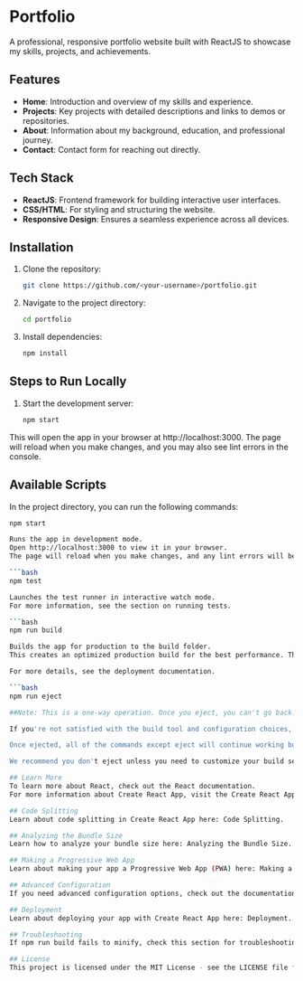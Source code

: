 # Portfolio

A professional, responsive portfolio website built with ReactJS to showcase my skills, projects, and achievements.

## Features

- **Home**: Introduction and overview of my skills and experience.
- **Projects**: Key projects with detailed descriptions and links to demos or repositories.
- **About**: Information about my background, education, and professional journey.
- **Contact**: Contact form for reaching out directly.

## Tech Stack

- **ReactJS**: Frontend framework for building interactive user interfaces.
- **CSS/HTML**: For styling and structuring the website.
- **Responsive Design**: Ensures a seamless experience across all devices.

## Installation

1. Clone the repository:

   ```bash
   git clone https://github.com/<your-username>/portfolio.git

2. Navigate to the project directory:

   ```bash
   cd portfolio

3. Install dependencies:

   ```bash
   npm install

## Steps to Run Locally

1. Start the development server:

   ```bash
   npm start

This will open the app in your browser at http://localhost:3000. The page will reload when you make changes, and you may also see lint errors in the console.

## Available Scripts
In the project directory, you can run the following commands:

   ```bash
   npm start

Runs the app in development mode.
Open http://localhost:3000 to view it in your browser.
The page will reload when you make changes, and any lint errors will be shown in the console.

   ```bash
   npm test

Launches the test runner in interactive watch mode.
For more information, see the section on running tests.

   ```bash
   npm run build

Builds the app for production to the build folder.
This creates an optimized production build for the best performance. The build is minified, and filenames include hashes for efficient caching. Your app is ready to be deployed!

For more details, see the deployment documentation.

   ```bash
   npm run eject

##Note: This is a one-way operation. Once you eject, you can't go back!

If you're not satisfied with the build tool and configuration choices, you can eject at any time. This command will remove the single build dependency from your project, copying all the configuration files and transitive dependencies (e.g., webpack, Babel, ESLint) directly into your project so you have full control over them.

Once ejected, all of the commands except eject will continue working but will point to the copied scripts, which you can tweak. You are responsible for configuring the build system after this.

We recommend you don't eject unless you need to customize your build setup. Most users can use the curated configuration that Create React App provides.

## Learn More
To learn more about React, check out the React documentation.
For more information about Create React App, visit the Create React App documentation.

## Code Splitting
Learn about code splitting in Create React App here: Code Splitting.

## Analyzing the Bundle Size
Learn how to analyze your bundle size here: Analyzing the Bundle Size.

## Making a Progressive Web App
Learn about making your app a Progressive Web App (PWA) here: Making a Progressive Web App.

## Advanced Configuration
If you need advanced configuration options, check out the documentation here: Advanced Configuration.

## Deployment
Learn about deploying your app with Create React App here: Deployment.

## Troubleshooting
If npm run build fails to minify, check this section for troubleshooting tips: Build Troubleshooting.

## License
This project is licensed under the MIT License - see the LICENSE file for details.
